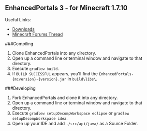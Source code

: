 EnhancedPortals 3 - for Minecraft 1.7.10
---
Useful Links:
* [Downloads](http://mods.atomicbase.com/enhancedportals/1.7.10/downloads/)
* [Minecraft Forums Thread](http://www.minecraftforum.net/topic/2143651-164-enhancedportals-3/)


###Compiling

1. Clone EnhancedPortals into any directory.
2. Open up a command line or terminal window and navigate to that directory.
3. Execute `gradlew build`.
4. If `BUILD SUCCESSFUL` appears, you'll find the `EnhancedPortals-{mcversion}-{version}.jar` in `build\libs\`.


###Developing

1. Fork EnhancedPortals and clone it into any directory.
2. Open up a command line or terminal window and navigate to that directory.
3. Execute `gradlew setupDecompWorkspace eclipse` or `gradlew setupDecompWorkspace idea`.
4. Open up your IDE and add `./src/api/java/` as a Source Folder.